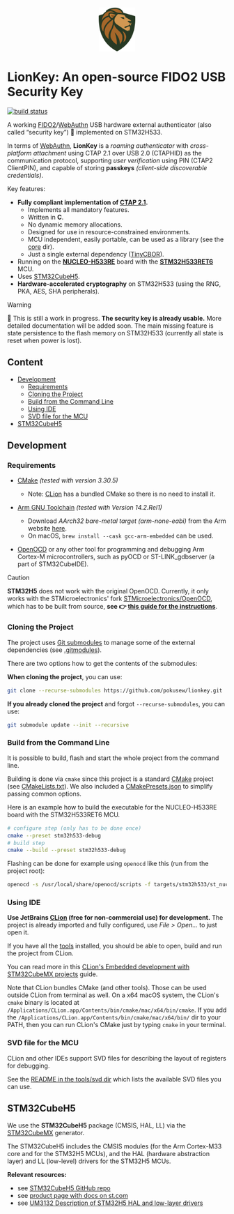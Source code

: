 <p align="center"><img src="./docs/assets/img/lionkey-logo-v2-no-padding.svg" title="LionKey" alt="LionKey logo" height="100"></p>

# LionKey: An open-source FIDO2 USB Security Key

[![build status](https://img.shields.io/github/actions/workflow/status/pokusew/lionkey/ci.yml?logo=github)](https://github.com/pokusew/lionkey/actions/workflows/ci.yml)

A working [FIDO2]/[WebAuthn] USB hardware external authenticator (also called “security key”) 🔑
implemented on STM32H533.

In terms of [WebAuthn], **LionKey** is a _roaming authenticator_ with _cross-platform attachment_
using CTAP 2.1 over USB 2.0 (CTAPHID) as the communication protocol,
supporting _user verification_ using PIN (CTAP2 ClientPIN),
and capable of storing **passkeys** _(client-side discoverable credentials)_.

Key features:
* **Fully compliant implementation of [CTAP 2.1].**
  * Implements all mandatory features.
  * Written in **C**.
  * No dynamic memory allocations.
  * Designed for use in resource-constrained environments.
  * MCU independent, easily portable, can be used as a library (see the [core](./core) dir).
  * Just a single external dependency ([TinyCBOR]).
* Running on the **[NUCLEO-H533RE]** board with the **[STM32H533RET6]** MCU.
* Uses [STM32CubeH5](#stm32cubeH5).
* **Hardware-accelerated cryptography** on STM32H533 (using the RNG, PKA, AES, SHA peripherals).

> [!WARNING]  
> 🚧 This is still a work in progress. **The security key is already usable.**
> More detailed documentation will be added soon.
> The main missing feature is state persistence to the flash memory on STM32H533
(currently all state is reset when power is lost).

## Content

<!-- **Table of Contents**  *generated with [DocToc](https://github.com/thlorenz/doctoc)* -->
<!-- START doctoc generated TOC please keep comment here to allow auto update -->
<!-- DON'T EDIT THIS SECTION, INSTEAD RE-RUN doctoc TO UPDATE -->

- [Development](#development)
  - [Requirements](#requirements)
  - [Cloning the Project](#cloning-the-project)
  - [Build from the Command Line](#build-from-the-command-line)
  - [Using IDE](#using-ide)
  - [SVD file for the MCU](#svd-file-for-the-mcu)
- [STM32CubeH5](#stm32cubeh5)

<!-- END doctoc generated TOC please keep comment here to allow auto update -->


## Development


### Requirements

- [CMake] _(tested with version 3.30.5)_
  * Note: [CLion](#using-ide) has a bundled CMake so there is no need to install it.

- [Arm GNU Toolchain] _(tested with Version 14.2.Rel1)_
  * Download _AArch32 bare-metal target (arm-none-eabi)_ from the Arm website [here][Arm GNU Toolchain].
  * On macOS, `brew install --cask gcc-arm-embedded` can be used.

- [OpenOCD] or any other tool for programming and debugging Arm Cortex-M microcontrollers,
  such as pyOCD or ST-LINK_gdbserver (a part of STM32CubeIDE).

> [!CAUTION]  
> **STM32H5** does not work with the original OpenOCD.
> Currently, it only works with the STMicroelectronics' fork [STMicroelectronics/OpenOCD],
> which has to be built from source,
> **see 👉 [this guide for the instructions](./docs/content/development/openocd.md)**.


### Cloning the Project

The project uses [Git submodules] to manage some of the external dependencies (see [.gitmodules](./.gitmodules)).

There are two options how to get the contents of the submodules:

**When cloning the project**, you can use:
```bash
git clone --recurse-submodules https://github.com/pokusew/lionkey.git
```

**If you already cloned the project** and forgot `--recurse-submodules`, you can use:
```bash
git submodule update --init --recursive
```


### Build from the Command Line

It is possible to build, flash and start the whole project from the command line.

Building is done via `cmake` since this project is a standard [CMake] project (see [CMakeLists.txt](./CMakeLists.txt)).
We also included a [CMakePresets.json](CMakePresets.json) to simplify passing common options.

Here is an example how to build the executable for the NUCLEO-H533RE board with the STM32H533RET6 MCU.
```bash
# configure step (only has to be done once)
cmake --preset stm32h533-debug
# build step
cmake --build --preset stm32h533-debug
```

Flashing can be done for example using `openocd` like this (run from the project root):
```bash
openocd -s /usr/local/share/openocd/scripts -f targets/stm32h533/st_nucleo_h5.cfg -c 'tcl_port disabled' -c 'gdb_port disabled' -c 'program "build/stm32h533-debug/targets/stm32h533/lionkey_stm32h533.elf"' -c reset -c shutdown
```


### Using IDE

**Use JetBrains [CLion] (free for non-commercial use) for development.**
The project is already imported and fully configured, use _File > Open..._ to just open it.

If you have all the [tools](#requirements) installed, you should be able to open, build and run the project from CLion.

You can read more in this [CLion's Embedded development with STM32CubeMX projects][CLion-Embedded-Development]
guide.

Note that CLion bundles CMake (and other tools). Those can be used outside CLion from terminal as well.
On a x64 macOS system, the CLion's `cmake` binary
is located at `/Applications/CLion.app/Contents/bin/cmake/mac/x64/bin/cmake`.
If you add the `/Applications/CLion.app/Contents/bin/cmake/mac/x64/bin/` dir to your PATH,
then you can run CLion's CMake just by typing `cmake` in your terminal.


### SVD file for the MCU

CLion and other IDEs support SVD files for describing the layout of registers for debugging.

See the [README in the tools/svd dir](./tools/svd/README.md) which lists the available SVD files you can use.


## STM32CubeH5

We use the **STM32CubeH5** package (CMSIS, HAL, LL) via the [STM32CubeMX] generator.

The STM32CubeH5 includes the CMSIS modules (for the Arm Cortex-M33 core and for the STM32H5 MCUs),
and the HAL (hardware abstraction layer) and LL (low-level) drivers for the STM32H5 MCUs.

**Relevant resources:**
* see [STM32CubeH5 GitHub repo][STM32CubeH5-GitHub]
* see [product page with docs on st.com][STM32CubeH5-Product-Page]
* see [UM3132 Description of STM32H5 HAL and low-layer drivers][UM3132]


<!-- links references -->

[Thesis]: https://github.com/pokusew/fel-masters-thesis

[Thesis-PDF]: https://github.com/pokusew/fel-masters-thesis/raw/main/docs/FIDO2_USB_Security_Key.pdf

[FIDO2]: https://fidoalliance.org/specifications/

[WebAuthn]: https://w3c.github.io/webauthn/

[CTAP 2.1]: https://fidoalliance.org/specs/fido-v2.1-ps-20210615/fido-client-to-authenticator-protocol-v2.1-ps-errata-20220621.html

[TinyCBOR]: https://github.com/intel/tinycbor

[NUCLEO-H533RE]: https://www.st.com/en/evaluation-tools/nucleo-h533re.html

[STM32H533RET6]: https://www.st.com/en/microcontrollers-microprocessors/stm32h533re.html

[STM32CubeH5-GitHub]: https://github.com/STMicroelectronics/STM32CubeH5

[STM32CubeH5-Product-Page]: https://www.st.com/en/embedded-software/stm32cubeh5.html#documentation

[UM3132]: https://www.st.com/resource/en/user_manual/um3132-description-of-stm32h5-hal-and-lowlayer-drivers-stmicroelectronics.pdf

[STM32CubeMX]: https://www.st.com/en/development-tools/stm32cubemx.html

[CLion]: https://www.jetbrains.com/clion/

[CLion-Embedded-Development]: https://www.jetbrains.com/help/clion/embedded-development.html

[Arm GNU Toolchain]: https://developer.arm.com/downloads/-/arm-gnu-toolchain-downloads

[OpenOCD]: https://openocd.org/pages/getting-openocd.html

[STMicroelectronics/OpenOCD]: https://github.com/STMicroelectronics/OpenOCD

[xPack OpenOCD Releases]: https://github.com/xpack-dev-tools/openocd-xpack/releases

[CMake]: https://cmake.org/

[Git submodules]: https://git-scm.com/docs/gitsubmodules
